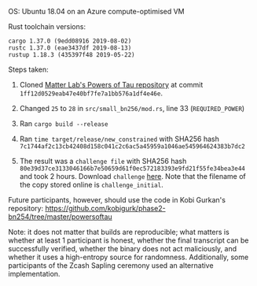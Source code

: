 OS: Ubuntu 18.04 on an Azure compute-optimised VM

Rust toolchain versions:

```
cargo 1.37.0 (9edd08916 2019-08-02)
rustc 1.37.0 (eae3437df 2019-08-13)
rustup 1.18.3 (435397f48 2019-05-22)
```

Steps taken:

1. Cloned [Matter Lab's Powers of Tau repository](https://github.com/matter-labs/powersoftau)
    at commit `1ff12d0529eab47e40bf7fe7a1bb576a1df4e46e`.

2. Changed `25` to `28` in `src/small_bn256/mod.rs`, line 33 (`REQUIRED_POWER`)

3. Ran `cargo build --release`

4. Ran `time target/release/new_constrained` with SHA256 hash `7c1744af2c13cb42408d158c041c2c6ac5a45959a1046ae545964624383b7dc2`

5. The result was a `challenge file` with SHA256 hash
   `80e39d37ce3133046166b7e50659d61f0ec572183393e9fd21f55fe34bea3e44` and took
    2 hours.  Download `challenge`
    [here](https://ppot.blob.core.windows.net/public/challenge_initial). Note that
    the filename of the copy stored online is `challenge_initial`.

Future participants, however, should use the code in Kobi Gurkan's repository:
https://github.com/kobigurk/phase2-bn254/tree/master/powersoftau

Note: it does not matter that builds are reproducible; what matters is whether
at least 1 participant is honest, whether the final transcript can be
successfully verified, whether the binary does not act maliciously, and whether
it uses a high-entropy source for randomness. Additionally, some participants
of the Zcash Sapling ceremony used an alternative implementation.

